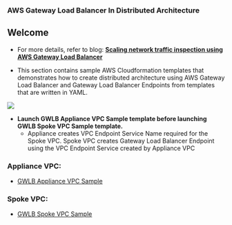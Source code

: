 ### AWS Gateway Load Balancer In Distributed Architecture

## Welcome

* For more details, refer to blog: **[Scaling network traffic inspection using AWS Gateway Load Balancer](https://aws.amazon.com/blogs/networking-and-content-delivery/scaling-network-traffic-inspection-using-aws-gateway-load-balancer/)**

* This section contains sample AWS Cloudformation templates that demonstrates how to create distributed architecture using AWS Gateway Load Balancer and Gateway Load Balancer Endpoints from templates that are written in YAML.

![](images/gwlb_distributed_architecture_cn.jpg)

 * **Launch GWLB Appliance VPC Sample template before launching GWLB Spoke VPC Sample template.**
   * Appliance creates VPC Endpoint Service Name required for the Spoke VPC. Spoke VPC creates Gateway Load Balancer Endpoint using the VPC Endpoint Service created by Appliance VPC 

### **Appliance VPC:**
* [GWLB Appliance VPC Sample](DistributedArchitectureApplianceVpc2AzCN.yaml)

### **Spoke VPC:**
* [GWLB Spoke VPC Sample](DistributedArchitectureSpokeVpc2AzCN.yaml)
